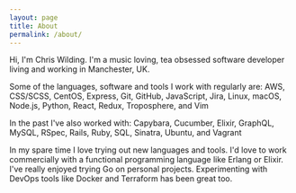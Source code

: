 ```yaml
---
layout: page
title: About
permalink: /about/
---
```

Hi, I'm Chris Wilding. I'm a music loving, tea obsessed software developer
living and working in Manchester, UK.

Some of the languages, software and tools I work with regularly are: AWS,
CSS/SCSS, CentOS, Express, Git, GitHub, JavaScript, Jira, Linux, macOS,
Node.js, Python, React, Redux, Troposphere, and Vim

In the past I've also worked with: Capybara, Cucumber, Elixir, GraphQL, MySQL,
RSpec, Rails, Ruby, SQL, Sinatra, Ubuntu, and Vagrant

In my spare time I love trying out new languages and tools. I'd love to work
commercially with a functional programming language like Erlang or Elixir. I've
really enjoyed trying Go on personal projects. Experimenting with DevOps tools
like Docker and Terraform has been great too.
